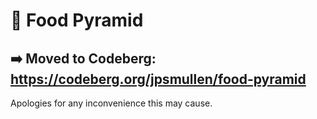 # 🍎 Food Pyramid

## ➡️ Moved to Codeberg: https://codeberg.org/jpsmullen/food-pyramid

Apologies for any inconvenience this may cause.
